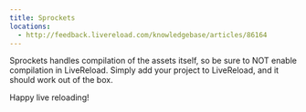 ```yaml
---
title: Sprockets
locations:
  - http://feedback.livereload.com/knowledgebase/articles/86164
---
```


Sprockets handles compilation of the assets itself, so be sure to NOT enable compilation in LiveReload. Simply add your project to LiveReload, and it should work out of the box.

Happy live reloading!